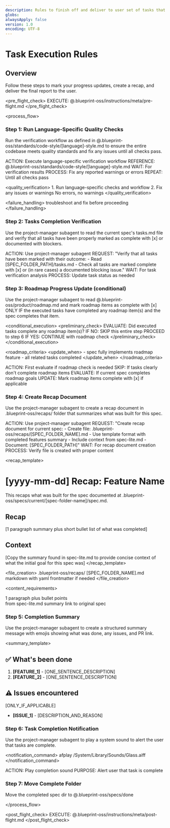 ```yaml
---
description: Rules to finish off and deliver to user set of tasks that have been completed using blueprint
globs:
alwaysApply: false
version: 1.0
encoding: UTF-8
---
```


# Task Execution Rules

## Overview

Follow these steps to mark your progress updates, create a recap, and deliver the final report to the user.

<pre_flight_check>
EXECUTE: @.blueprint-oss/instructions/meta/pre-flight.md
</pre_flight_check>

<process_flow>

<step number="1" name="code_quality_verification">

### Step 1: Run Language-Specific Quality Checks

Run the verification workflow as defined in @.blueprint-oss/standards/code-style/[language]-style.md to ensure the entire codebase meets quality standards and fix any issues until all checks pass.

<instructions>
  ACTION: Execute language-specific verification workflow
  REFERENCE: @.blueprint-oss/standards/code-style/[language]-style.md
  WAIT: For verification results
  PROCESS: Fix any reported warnings or errors
  REPEAT: Until all checks pass
</instructions>

<quality_verification>
<order> 1. Run language-specific checks and workflow 2. Fix any issues or warnings
</order>
<requirement>No errors, no warnings</requirement>
</quality_verification>

<failure_handling>
<action>troubleshoot and fix</action>
<priority>before proceeding</priority>
</failure_handling>

</step>

<step number="2" subagent="project-manager" name="tasks_list_check">

### Step 2: Tasks Completion Verification

Use the project-manager subagent to read the current spec's tasks.md file and verify that all tasks have been properly marked as complete with [x] or documented with blockers.

<instructions>
  ACTION: Use project-manager subagent
  REQUEST: "Verify that all tasks have been marked with their outcome:
            - Read [SPEC_FOLDER_PATH]/tasks.md
            - Check all tasks are marked complete with [x] or (in rare cases) a documented blocking issue."
  WAIT: For task verification analysis
  PROCESS: Update task status as needed
</instructions>

</step>

<step number="3" subagent="project-manager" name="roadmap_progress_check">

### Step 3: Roadmap Progress Update (conditional)

Use the project-manager subagent to read @.blueprint-oss/product/roadmap.md and mark roadmap items as complete with [x] ONLY IF the executed tasks have completed any roadmap item(s) and the spec completes that item.

<conditional_execution>
<preliminary_check>
EVALUATE: Did executed tasks complete any roadmap item(s)?
IF NO:
SKIP this entire step
PROCEED to step 6
IF YES:
CONTINUE with roadmap check
</preliminary_check>
</conditional_execution>

<roadmap_criteria>
<update_when> - spec fully implements roadmap feature - all related tasks completed
</update_when>
</roadmap_criteria>

<instructions>
  ACTION: First evaluate if roadmap check is needed
      SKIP: If tasks clearly don't complete roadmap items
  EVALUATE: If current spec completes roadmap goals
  UPDATE: Mark roadmap items complete with [x] if applicable
</instructions>

</step>

<step number="4" subagent="project-manager" name="document_recap">

### Step 4: Create Recap Document

Use the project-manager subagent to create a recap document in .blueprint-oss/recaps/ folder that summarizes what was built for this spec.

<instructions>
  ACTION: Use project-manager subagent
  REQUEST: "Create recap document for current spec:
            - Create file: .blueprint-oss/recaps/[SPEC_FOLDER_NAME].md
            - Use template format with completed features summary
            - Include context from spec-lite.md
            - Document: [SPEC_FOLDER_PATH]"
  WAIT: For recap document creation
  PROCESS: Verify file is created with proper content
</instructions>

<recap_template>

# [yyyy-mm-dd] Recap: Feature Name

This recaps what was built for the spec documented at .blueprint-oss/specs/current/[spec-folder-name]/spec.md.

## Recap

[1 paragraph summary plus short bullet list of what was completed]

## Context

[Copy the summary found in spec-lite.md to provide concise context of what the initial goal for this spec was]
</recap_template>

<file_creation>
<location>.blueprint-oss/recaps/</location>
<naming>[SPEC_FOLDER_NAME].md</naming>
<format>markdown with yaml frontmatter if needed</format>
</file_creation>

<content_requirements>

  <summary>1 paragraph plus bullet points</summary>
  <context>from spec-lite.md summary</context>
  <reference>link to original spec</reference>
</content_requirements>

</step>

<step number="5" subagent="project-manager" name="completion_summary">

### Step 5: Completion Summary

Use the project-manager subagent to create a structured summary message with emojis showing what was done, any issues, and PR link.

<summary_template>

## ✅ What's been done

1. **[FEATURE_1]** - [ONE_SENTENCE_DESCRIPTION]
2. **[FEATURE_2]** - [ONE_SENTENCE_DESCRIPTION]

## ⚠️ Issues encountered

[ONLY_IF_APPLICABLE]

- **[ISSUE_1]** - [DESCRIPTION_AND_REASON]

</step>

<step number="6" subagent="project-manager" name="completion_notification">

### Step 6: Task Completion Notification

Use the project-manager subagent to play a system sound to alert the user that tasks are complete.

<notification_command>
afplay /System/Library/Sounds/Glass.aiff
</notification_command>

<instructions>
  ACTION: Play completion sound
  PURPOSE: Alert user that task is complete
</instructions>

</step>

<step number="7" name="move spec to done">

### Step 7: Move Complete Folder

Move the completed spec dir to @.blueprint-oss/specs/done

</step>

</process_flow>

<post_flight_check>
EXECUTE: @.blueprint-oss/instructions/meta/post-flight.md
</post_flight_check>
